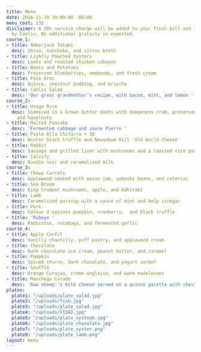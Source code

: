 ```yaml
---
title: Menu
date: 2016-11-10 10:09:00 -08:00
menu_cost: 135
disclaimer: A 20% service charge will be added to your final bill and is retained
  by Canlis. No additional gratuity is expected.
course_1:
- title: Amberjack Tataki
  desc: Shiso, sunchoke, and citrus broth
- title: Lightly Poached Oysters
  desc: Leeks and roasted chicken sabayon
- title: Beets and Potatoes
  desc: Preserved blueberries, umeboshi, and fresh cream
- title: Foie Gras
  desc: Quince, chestnut pudding, and brioche
- title: Canlis Salad
  desc: 'Our great grandmother’s recipe, with bacon, mint, and lemon '
course_2:
- title: Haiga Rice
  desc: Simmered in a brown butter dashi with dungeness crab, preserved strawberries,
    and hazelnuts
- title: Malted Pancake
  desc: 'Fermented cabbage and sauce Pierre '
- title: Pasta Alla Chitarra + 30
  desc: Winter black truffle and Newaukum Hill 'Old World Cheese'
- title: Rabbit
  desc: Sausage and grilled liver with mushrooms and a toasted rice ponzu
- title: Salsify
  desc: Boudin noir and caramelized milk
course_3:
- title: Chewy Carrots
  desc: Applewood-smoked with onion jam, yubeshi beans, and celeriac
- title: Sea Bream
  desc: King trumpet mushrooms, apple, and kohlrabi
- title: Lamb
  desc: Caramelized parsnip with a sauce of mint and kelp vinegar
- title: Pork
  desc: Galeux d'eysines pumpkin, cranberry,  and black truffle
- title: 'Ribeye '
  desc: Radicchio, rutabaga, and fermented garlic
course_4:
- title: Apple Confit
  desc: Vanilla chantilly, puff pastry, and applewood cream
- title: Chocolate
  desc: Dark chocolate ice cream, peanut butter, and caramel
- title: Pumpkin
  desc: Spiced churro, dark chocolate, and yogurt sorbet
- title: Soufflè
  desc: Orange Curaçao, crème anglaise, and warm madeleines
- title: Manchego Curado
  desc: 'Raw sheep''s milk cheese served on a quince galette with chestnut and arugula '
plates:
  plate1: "/uploads/plate_salad.jpg"
  plate2: "/uploads/fish.jpg"
  plate3: "/uploads/plate_salad.jpg"
  plate4: "/uploads/FISH2.jpg"
  plate5: "/uploads/plate_nysteak.jpg"
  plate6: "/uploads/plate_chocolate.jpg"
  plate7: "/uploads/plate_oyster.png"
  plate8: "/uploads/plate_lamb.png"
layout: menu
---
```


